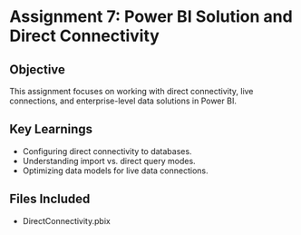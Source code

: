 # Assignment 7: Power BI Solution and Direct Connectivity

## Objective
This assignment focuses on working with direct connectivity, live connections, and enterprise-level data solutions in Power BI.

## Key Learnings
- Configuring direct connectivity to databases.
- Understanding import vs. direct query modes.
- Optimizing data models for live data connections.

## Files Included
- DirectConnectivity.pbix

